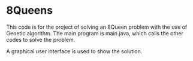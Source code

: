 # 8Queens
This code is for the project of solving an 8Queen problem with the use of Genetic algorithm. The main program is main.java, which calls the other codes to solve the problem.

A graphical user interface is used to show the solution.
